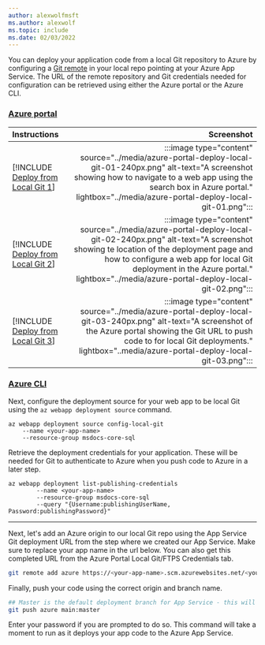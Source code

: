 ```yaml
---
author: alexwolfmsft
ms.author: alexwolf
ms.topic: include
ms.date: 02/03/2022
---
```


You can deploy your application code from a local Git repository to Azure by configuring a [Git remote](https://git-scm.com/book/en/v2/Git-Basics-Working-with-Remotes) in your local repo pointing at your Azure App Service. The URL of the remote repository and Git credentials needed for configuration can be retrieved using either the Azure portal or the Azure CLI.

### [Azure portal](#tab/deploy-instructions-azure-portal)

| Instructions    | Screenshot |
|:----------------|-----------:|
| [!INCLUDE [Deploy from Local Git 1](<./deploy-from-local-git-azure-portal-1.md>)] | :::image type="content" source="../media/azure-portal-deploy-local-git-01-240px.png" alt-text="A screenshot showing how to navigate to a web app using the search box in Azure portal." lightbox="../media/azure-portal-deploy-local-git-01.png"::: |
| [!INCLUDE [Deploy from Local Git 2](<./deploy-from-local-git-azure-portal-2.md>)] | :::image type="content" source="../media/azure-portal-deploy-local-git-02-240px.png" alt-text="A screenshot showing te location of the deployment page and how to configure a web app for local Git deployment in the Azure portal." lightbox="../media/azure-portal-deploy-local-git-02.png"::: |
| [!INCLUDE [Deploy from Local Git 3](<./deploy-from-local-git-azure-portal-3.md>)] | :::image type="content" source="../media/azure-portal-deploy-local-git-03-240px.png" alt-text="A screenshot of the Azure portal showing the Git URL to push code to for local Git deployments." lightbox="..media/azure-portal-deploy-local-git-03.png"::: |

### [Azure CLI](#tab/deploy-instructions-azcli)

Next, configure the deployment source for your web app to be local Git using the `az webapp deployment source` command.

```azurecli
az webapp deployment source config-local-git
    --name <your-app-name>
    --resource-group msdocs-core-sql
```

Retrieve the deployment credentials for your application. These will be needed for Git to authenticate to Azure when you push code to Azure in a later step.

```azurecli
az webapp deployment list-publishing-credentials 
        --name <your-app-name>
        --resource-group msdocs-core-sql
        --query "{Username:publishingUserName, Password:publishingPassword}"
```

---

Next, let's add an Azure origin to our local Git repo using the App Service Git deployment URL from the step where we created our App Service.  Make sure to replace your app name in the url below.  You can also get this completed URL from the Azure Portal Local Git/FTPS Credentials tab.

```bash
git remote add azure https://<your-app-name>.scm.azurewebsites.net/<your-app-name>.git
```

Finally, push your code using the correct origin and branch name.

```bash
## Master is the default deployment branch for App Service - this will ensure our local main branch works for the deployment
git push azure main:master
```

Enter your password if you are prompted to do so. This command will take a moment to run as it deploys your app code to the Azure App Service.